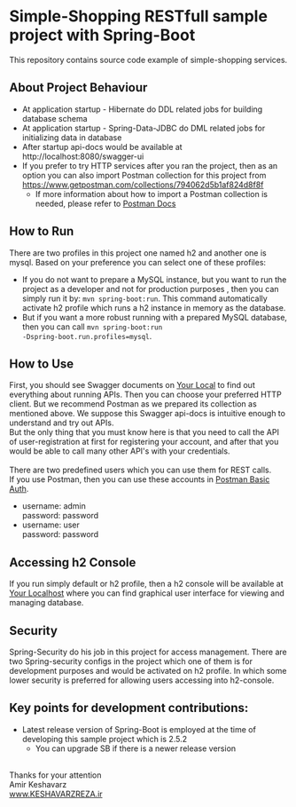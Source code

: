 # Simple-Shopping RESTfull sample project with Spring-Boot

This repository contains source code example of simple-shopping services.

## About Project Behaviour
* At application startup - Hibernate do DDL related jobs for building database schema
* At application startup - Spring-Data-JDBC do DML related jobs for initializing data in database
* After startup api-docs would be available at http://localhost:8080/swagger-ui
* If you prefer to try HTTP services after you ran the project, then as an option you can also import Postman collection for this project from https://www.getpostman.com/collections/794062d5b1af824d8f8f
  * If more information about how to import a Postman collection is needed, please refer to <a href="https://learning.postman.com/docs/getting-started/importing-and-exporting-data/#importing-data-into-postman">Postman Docs</a>

## How to Run
There are two profiles in this project one named h2 and another one is mysql.
Based on your preference you can select one of these profiles:
* If you do not want to prepare a MySQL instance, but you want to run the project as a developer and not for production purposes , then you can simply run it by:
<code>mvn spring-boot:run</code>. This command automatically activate h2 profile which runs a h2 instance in memory as the database. 
* But if you want a more robust running with a prepared MySQL database, then you can call <code>mvn spring-boot:run -Dspring-boot.run.profiles=mysql</code>.   

## How to Use
First, you should see Swagger documents on <a href="http://localhost:8080/swagger-ui.html">Your Local</a> to find out everything about running APIs. Then you can choose your preferred HTTP client. But we recommend Postman as we prepared its collection as mentioned above. We suppose this Swagger api-docs is intuitive enough to understand and try out APIs.
<br>But the only thing that you must know here is that you need to call the API of user-registration at first for registering your account, and after that you would be able to call many other API's with your credentials.  
<br>
  There are two predefined users which you can use them for REST calls.<br>
If you use Postman, then you can use these accounts in <a href="https://learning.postman.com/docs/sending-requests/authorization/#basic-auth">Postman Basic Auth</a>.
* username: admin<br>password: password
* username: user<br>password: password

## Accessing h2 Console
If you run simply default or h2 profile, then a h2 console will be available at <a href="http://localhost:8080/h2-console">Your Localhost</a> where you can find graphical user interface for viewing and managing database.

## Security
Spring-Security do his job in this project for access management. There are two Spring-security configs in the project which one of them is for development purposes and would be activated on h2 profile. In which some lower security is preferred for allowing users accessing into h2-console.


## Key points for development contributions:
* Latest release version of Spring-Boot is employed at the time of developing this sample project which is 2.5.2
    * You can upgrade SB if there is a newer release version






<br>
Thanks for your attention<br>
Amir Keshavarz<br>
<a href="http://keshavarzreza.ir">www.KESHAVARZREZA.ir</a>
